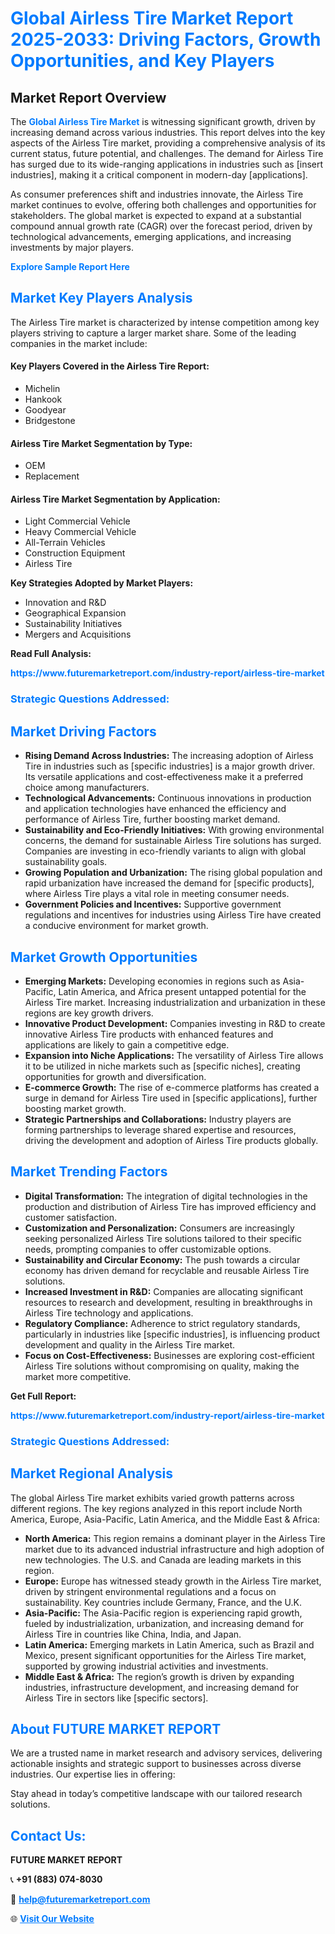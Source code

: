 <h1 style="color: #007BFF;">Global Airless Tire Market Report 2025-2033: Driving Factors, Growth Opportunities, and Key Players</h1>

<section id="overview">
<h2>Market Report Overview</h2>
<p>The <a href="https://www.futuremarketreport.com/industry-report/airless-tire-market" style="color: #007BFF; text-decoration: none;"><strong>Global Airless Tire Market</strong></a> is witnessing significant growth, driven by increasing demand across various industries. This report delves into the key aspects of the Airless Tire market, providing a comprehensive analysis of its current status, future potential, and challenges. The demand for Airless Tire has surged due to its wide-ranging applications in industries such as [insert industries], making it a critical component in modern-day [applications].</p>
<p>As consumer preferences shift and industries innovate, the Airless Tire market continues to evolve, offering both challenges and opportunities for stakeholders. The global market is expected to expand at a substantial compound annual growth rate (CAGR) over the forecast period, driven by technological advancements, emerging applications, and increasing investments by major players.</p>
</section>

<section id="overview">
<p><a href="https://www.futuremarketreport.com/request-sample/reportId=126504" style="color: #007BFF; text-decoration: none;"><strong>Explore Sample Report Here</strong></a></p>
</section>

<section id="key-players">
<h2 style="color: #007BFF;">Market Key Players Analysis</h2>
<p>The Airless Tire market is characterized by intense competition among key players striving to capture a larger market share. Some of the leading companies in the market include:</p>
<h4>Key Players Covered in the Airless Tire Report:</h4>
<ul><li>Michelin</li><li>Hankook</li><li>Goodyear</li><li>Bridgestone</li></ul>
<h4>Airless Tire Market Segmentation by Type:</h4>
<ul><li>OEM</li><li>Replacement</li></ul>

<h4>Airless Tire Market Segmentation by Application:</h4>
<ul><li>Light Commercial Vehicle</li><li>Heavy Commercial Vehicle</li><li>All-Terrain Vehicles</li><li>Construction Equipment</li><li>Airless Tire</li></ul>
<p><strong>Key Strategies Adopted by Market Players:</strong></p>
<ul>
<li>Innovation and R&D</li>
<li>Geographical Expansion</li>
<li>Sustainability Initiatives</li>
<li>Mergers and Acquisitions</li>
</ul>
</section>

<section>
<p><strong>Read Full Analysis: </strong></p><a href="https://www.futuremarketreport.com/industry-report/airless-tire-market" style="color: #007BFF; text-decoration: none;"><strong>https://www.futuremarketreport.com/industry-report/airless-tire-market</strong></a>
<h3 style="color: #007BFF;">Strategic Questions Addressed:</h3>
</section>

<section id="driving-factors">
<h2 style="color: #007BFF;">Market Driving Factors</h2>
<ul>
<li><strong>Rising Demand Across Industries:</strong> The increasing adoption of Airless Tire in industries such as [specific industries] is a major growth driver. Its versatile applications and cost-effectiveness make it a preferred choice among manufacturers.</li>
<li><strong>Technological Advancements:</strong> Continuous innovations in production and application technologies have enhanced the efficiency and performance of Airless Tire, further boosting market demand.</li>
<li><strong>Sustainability and Eco-Friendly Initiatives:</strong> With growing environmental concerns, the demand for sustainable Airless Tire solutions has surged. Companies are investing in eco-friendly variants to align with global sustainability goals.</li>
<li><strong>Growing Population and Urbanization:</strong> The rising global population and rapid urbanization have increased the demand for [specific products], where Airless Tire plays a vital role in meeting consumer needs.</li>
<li><strong>Government Policies and Incentives:</strong> Supportive government regulations and incentives for industries using Airless Tire have created a conducive environment for market growth.</li>
</ul>
</section>

<section id="growth-opportunities">
<h2 style="color: #007BFF;">Market Growth Opportunities</h2>
<ul>
<li><strong>Emerging Markets:</strong> Developing economies in regions such as Asia-Pacific, Latin America, and Africa present untapped potential for the Airless Tire market. Increasing industrialization and urbanization in these regions are key growth drivers.</li>
<li><strong>Innovative Product Development:</strong> Companies investing in R&D to create innovative Airless Tire products with enhanced features and applications are likely to gain a competitive edge.</li>
<li><strong>Expansion into Niche Applications:</strong> The versatility of Airless Tire allows it to be utilized in niche markets such as [specific niches], creating opportunities for growth and diversification.</li>
<li><strong>E-commerce Growth:</strong> The rise of e-commerce platforms has created a surge in demand for Airless Tire used in [specific applications], further boosting market growth.</li>
<li><strong>Strategic Partnerships and Collaborations:</strong> Industry players are forming partnerships to leverage shared expertise and resources, driving the development and adoption of Airless Tire products globally.</li>
</ul>
</section>

<section id="trending-factors">
<h2 style="color: #007BFF;">Market Trending Factors</h2>
<ul>
<li><strong>Digital Transformation:</strong> The integration of digital technologies in the production and distribution of Airless Tire has improved efficiency and customer satisfaction.</li>
<li><strong>Customization and Personalization:</strong> Consumers are increasingly seeking personalized Airless Tire solutions tailored to their specific needs, prompting companies to offer customizable options.</li>
<li><strong>Sustainability and Circular Economy:</strong> The push towards a circular economy has driven demand for recyclable and reusable Airless Tire solutions.</li>
<li><strong>Increased Investment in R&D:</strong> Companies are allocating significant resources to research and development, resulting in breakthroughs in Airless Tire technology and applications.</li>
<li><strong>Regulatory Compliance:</strong> Adherence to strict regulatory standards, particularly in industries like [specific industries], is influencing product development and quality in the Airless Tire market.</li>
<li><strong>Focus on Cost-Effectiveness:</strong> Businesses are exploring cost-efficient Airless Tire solutions without compromising on quality, making the market more competitive.</li>
</ul>
</section>

<section>
<p><strong>Get Full Report: </strong></p><a href="https://www.futuremarketreport.com/industry-report/airless-tire-market" style="color: #007BFF; text-decoration: none;"><strong>https://www.futuremarketreport.com/industry-report/airless-tire-market</strong></a>
<h3 style="color: #007BFF;">Strategic Questions Addressed:</h3>
</section>


<section id="regional-analysis">
<h2 style="color: #007BFF;">Market Regional Analysis</h2>
<p>The global Airless Tire market exhibits varied growth patterns across different regions. The key regions analyzed in this report include North America, Europe, Asia-Pacific, Latin America, and the Middle East & Africa:</p>
<ul>
<li><strong>North America:</strong> This region remains a dominant player in the Airless Tire market due to its advanced industrial infrastructure and high adoption of new technologies. The U.S. and Canada are leading markets in this region.</li>
<li><strong>Europe:</strong> Europe has witnessed steady growth in the Airless Tire market, driven by stringent environmental regulations and a focus on sustainability. Key countries include Germany, France, and the U.K.</li>
<li><strong>Asia-Pacific:</strong> The Asia-Pacific region is experiencing rapid growth, fueled by industrialization, urbanization, and increasing demand for Airless Tire in countries like China, India, and Japan.</li>
<li><strong>Latin America:</strong> Emerging markets in Latin America, such as Brazil and Mexico, present significant opportunities for the Airless Tire market, supported by growing industrial activities and investments.</li>
<li><strong>Middle East & Africa:</strong> The region’s growth is driven by expanding industries, infrastructure development, and increasing demand for Airless Tire in sectors like [specific sectors].</li>
</ul>
</section>

<footer>
<h2 style="color: #007BFF;">About FUTURE MARKET REPORT</h2>
<p>We are a trusted name in market research and advisory services, delivering actionable insights and strategic support to businesses across diverse industries. Our expertise lies in offering:</p>

<p>Stay ahead in today’s competitive landscape with our tailored research solutions.</p>

<h2 style="color: #007BFF;">Contact Us:</h2>
<p><strong>FUTURE MARKET REPORT</strong></p>
<p>📞 <strong>+91 (883) 074-8030</strong></p>
<p>📧 <strong><a href="mailto:help@futuremarketreport.com" style="color: #007BFF;">help@futuremarketreport.com</a></strong></p>
<p>🌐 <strong><a href="https://www.futuremarketreport.com/" style="color: #007BFF;">Visit Our Website</a></strong></p>
</footer>
